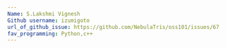 ```yaml
---
Name: S.Lakshmi Vignesh
Github username: izumigoto
url_of_github_issue: https://github.com/NebulaTris/oss101/issues/67
fav_programming: Python,c++
---
```


